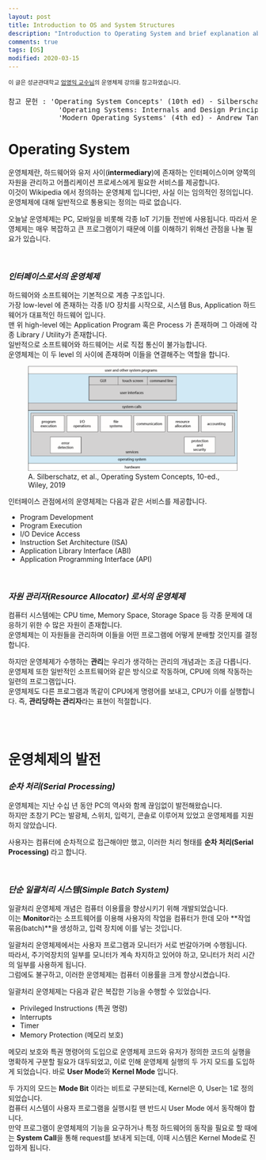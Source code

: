 ```yaml
---
layout: post
title: Introduction to OS and System Structures
description: "Introduction to Operating System and brief explanation about system kernel structure and its principles"
comments: true
tags: [OS]
modified: 2020-03-15
---
```


<sup>이 글은 성균관대학교 [엄영익 교수님](http://dclab.skku.ac.kr/)의 운영체제 강의를 참고하였습니다.</sup>  
<pre>참고 문헌 : 'Operating System Concepts' (10th ed) - Silberschatz, Galvin, Gagne  
            'Operating Systems: Internals and Design Principles' (8th ed) - William Stallings
            'Modern Operating Systems' (4th ed) - Andrew Tanenbaum, Herbert Bos
</pre>  

# Operating System

운영체제란, 하드웨어와 유저 사이(**intermediary**)에 존재하는 인터페이스이며 양쪽의 자원을 관리하고
어플리케이션 프로세스에게 필요한 서비스를 제공합니다.  
이것이 Wikipedia 에서 정의하는 운영체제 입니다만, 사실 이는 임의적인 정의입니다.  
운영체제에 대해 일반적으로 통용되는 정의는 따로 없습니다. 

오늘날 운영체제는 PC, 모바일을 비롯해 각종 IoT 기기들 전반에 사용됩니다.
따라서 운영체제는 매우 복잡하고 큰 프로그램이기 때문에 이를 이해하기 위해선 관점을 나눌 필요가 있습니다.

<br>

### *인터페이스로서의 운영체제*

하드웨어와 소프트웨어는 기본적으로 계층 구조입니다.  
가장 low-level 에 존재하는 각종 I/O 장치를 시작으로, 시스템 Bus, Application 하드웨어가 대표적인 하드웨어 입니다.  
맨 위 high-level 에는 Application Program 혹은 Process 가 존재하며 그 아래에 각종 Library / Utility가 존재합니다.  
일반적으로 소프트웨어와 하드웨어는 서로 직접 통신이 불가능합니다.  
운영체제는 이 두 level 의 사이에 존재하며 이들을 연결해주는 역할을 합니다.  

<figure>
    <img src="/images/os%20view.png" alt="">
    <figcaption>A. Silberschatz, et al., Operating System Concepts, 10-ed., Wiley, 2019</figcaption>
</figure>

인터페이스 관점에서의 운영체제는 다음과 같은 서비스를 제공합니다.
* Program Development
* Program Execution
* I/O Device Access
* Instruction Set Architecture (ISA)
* Application Library Interface (ABI)
* Application Programming Interface (API)

<br>

### *자원 관리자(Resource Allocator) 로서의 운영체제*

컴퓨터 시스템에는 CPU time, Memory Space, Storage Space 등 각종 문제에 대응하기 위한 수 많은 자원이 존재합니다.  
운영체제는 이 자원들을 관리하며 이들을 어떤 프로그램에 어떻게 분배할 것인지를 결정합니다.  

하지만 운영체제가 수행하는 **관리**는 우리가 생각하는 관리의 개념과는 조금 다릅니다.  
운영체제 또한 일반적인 소프트웨어와 같은 방식으로 작동하며, CPU에 의해 작동하는 일련의 프로그램입니다.  
운영체제도 다른 프로그램과 똑같이 CPU에게 명령어를 보내고, CPU가 이를 실행합니다.
즉, **관리당하는 관리자**라는 표현이 적절합니다.

<br>
<br>

# 운영체제의 발전

### *순차 처리(Serial Processing)*

운영체제는 지난 수십 년 동안 PC의 역사와 함께 끊임없이 발전해왔습니다.  
하지만 초창기 PC는 발광체, 스위치, 입력기, 콘솔로 이루어져 있었고 운영체제를 지원하지 않았습니다.  

사용자는 컴퓨터에 순차적으로 접근해야만 했고, 이러한 처리 형태를 **순차 처리(Serial Processing)** 라고 합니다.

<br>

### *단순 일괄처리 시스템(Simple Batch System)*

일괄처리 운영체제 개념은 컴퓨터 이용률을 향상시키기 위해 개발되었습니다.  
이는 **Monitor**라는 소프트웨어를 이용해 사용자의 작업을 컴퓨터가 한데 모아 **작업 묶음(batch)**을 생성하고, 입력 장치에 이를 넣는 것입니다.  

일괄처리 운영체제에서는 사용자 프로그램과 모니터가 서로 번갈아가며 수행됩니다.  
따라서, 주기억장치의 일부를 모니터가 계속 차지하고 있어야 하고, 모니터가 처리 시간의 일부를 사용하게 됩니다.  
그럼에도 불구하고, 이러한 운영체제는 컴퓨터 이용률을 크게 향상시켰습니다.

일괄처리 운영체제는 다음과 같은 복잡한 기능을 수행할 수 있었습니다.
* Privileged Instructions (특권 명령)
* Interrupts 
* Timer
* Memory Protection (메모리 보호)

메모리 보호와 특권 명령어의 도입으로 운영체제 코드와 유저가 정의한 코드의 실행을 명확하게 구분할 필요가 대두되었고, 이로 인해 운영체제 실행의 두 가지 모드를 도입하게 되었습니다.
바로 **User Mode**와 **Kernel Mode** 입니다.  

두 가지의 모드는 **Mode Bit** 이라는 비트로 구분되는데, Kernel은 0, User는 1로 정의되었습니다.  
컴퓨터 시스템이 사용자 프로그램을 실행시킬 땐 반드시 User Mode 에서 동작해야 합니다.  
만약 프로그램이 운영체제의 기능을 요구하거나 특정 하드웨어의 동작을 필요로 할 때에는 **System Call**을 통해 
request를 보내게 되는데, 이때 시스템은 Kernel Mode로 진입하게 됩니다.
